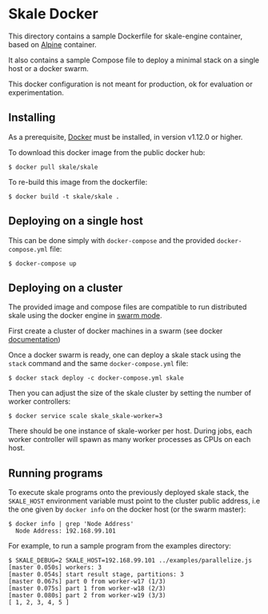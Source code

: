 # Skale Docker

This directory contains a sample Dockerfile for skale-engine container, based on [Alpine](https://hub.docker.com/_/alpine/) container. 

It also contains a sample Compose file to deploy a minimal stack on a single host or a docker swarm.

This docker configuration is not meant for production, ok for evaluation or experimentation.

## Installing

As a prerequisite, [Docker](https://docker.com) must be installed, in version v1.12.0 or higher.

To download this docker image from the public docker hub:

	$ docker pull skale/skale

To re-build this image from the dockerfile:

	$ docker build -t skale/skale .

## Deploying on a single host

This can be done simply with `docker-compose` and the provided `docker-compose.yml` file:

	$ docker-compose up

## Deploying on a cluster

The provided image and compose files are compatible to run distributed skale using the docker engine in [swarm mode](https://docs.docker.com/engine/swarm/).

First create a cluster of docker machines in a swarm (see docker [documentation](https://docs.docker.com/engine/swarm/swarm-tutorial/create-swarm/))

Once a docker swarm is ready, one can deploy a skale stack using the `stack` command and the same `docker-compose.yml` file:

	$ docker stack deploy -c docker-compose.yml skale

Then you can adjust the size of the skale cluster by setting the number of worker controllers:

	$ docker service scale skale_skale-worker=3

There should be one instance of skale-worker per host. During jobs, each worker controller will spawn as many worker processes as CPUs on each host.

## Running programs

To execute skale programs onto the previously deployed skale stack, the `SKALE_HOST` environment variable must point to the cluster public address, i.e the one given by `docker info` on the docker host (or the swarm master): 

	$ docker info | grep 'Node Address'
	  Node Address: 192.168.99.101

For example, to run a sample program from the examples directory:

	$ SKALE_DEBUG=2 SKALE_HOST=192.168.99.101 ../examples/parallelize.js
	[master 0.050s] workers: 3
	[master 0.054s] start result stage, partitions: 3
	[master 0.067s] part 0 from worker-w17 (1/3)
	[master 0.075s] part 1 from worker-w18 (2/3)
	[master 0.080s] part 2 from worker-w19 (3/3)
	[ 1, 2, 3, 4, 5 ]
